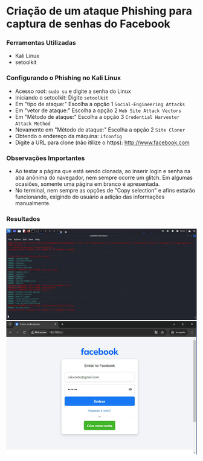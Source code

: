 # Criação de um ataque Phishing para captura de senhas do Facebook

### Ferramentas Utilizadas

- Kali Linux
- setoolkit

### Configurando o Phishing no Kali Linux

- Acesso root: ``` sudo su ``` e digite a senha do Linux
- Iniciando o setoolkit: Digite ``` setoolkit ```
- Em "tipo de ataque:" Escolha a opção 1 ``` Social-Engineering Attacks ```
- Em "vetor de ataque:" Escolha a opção 2 ``` Web Site Attack Vectors ``` 
- Em "Método de ataque:" Escolha a opção 3 ```Credential Harvester Attack Method ``` 
- Novamente em "Método de ataque:" Escolha a opção 2 ``` Site Cloner ```
- Obtendo o endereço da máquina: ``` ifconfig ``` 
- Digite a URL para clone (não itilize o https): http://www.facebook.com

### Observações Importantes

- Ao testar a página que está sendo clonada, ao inserir login e senha na aba anônima do navegador, nem sempre ocorre um glitch. Em algumas ocasiões, somente uma página em branco é apresentada.
- No terminal, nem sempre as opções de "Copy selection" e afins estarão funcionando, exigindo do usuário a adição das informações manualmente.

### Resultados

![Nome e senha do usuário do facebook mostrados nos campos "Possible username field found" e "Possible password field found" respectivamente ](./password.jpg)
![Página falsa do Facebook" ](./facebook_fake_login.jpg)

